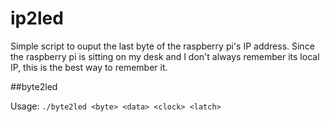 ip2led
======

Simple script to ouput the last byte of the raspberry pi's IP address. Since the raspberry pi is sitting on my desk and I don't always remember its local IP, this is the best way to remember it.

##byte2led

Usage: `./byte2led <byte> <data> <clock> <latch>`
